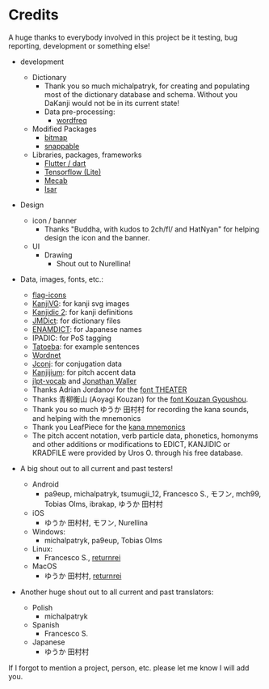 # Credits

A huge thanks to everybody involved in this project be it testing, bug reporting, development or something else!

* development
  * Dictionary
    * Thank you so much michalpatryk, for creating and populating most of the dictionary database and schema. Without you DaKanji would not be in its current state!
    * Data pre-processing:
      * [wordfreq](https://pypi.org/project/wordfreq/)
  * Modified Packages
    * [bitmap](https://github.com/renancaraujo/bitmap)
    * [snappable](https://github.com/MarcinusX/snappable)
  * Libraries, packages, frameworks
    * [Flutter / dart](https://github.com/flutter/flutter)
    * [Tensorflow (Lite)](https://github.com/tensorflow/tensorflow)
    * [Mecab](https://github.com/taku910/mecab)
    * [Isar](https://isar.dev)
* Design
  * icon / banner
    * Thanks "Buddha, with kudos to 2ch/fl/ and HatNyan" for helping design the icon and the banner.
  * UI
    * Drawing
      * Shout out to Nurellina!
* Data, images, fonts, etc.:
  * [flag-icons](https://github.com/lipis/flag-icons)
  * [KanjiVG](https://kanjivg.tagaini.net/): for kanji svg images
  * [Kanjidic 2](http://www.edrdg.org/wiki/index.php/KANJIDIC_Project): for kanji definitions
  * [JMDict](https://www.edrdg.org/enamdict/enamdict_doc.html): for dictionary files
  * [ENAMDICT](https://www.edrdg.org/enamdict/enamdict_doc.html): for Japanese names
  * IPADIC: for PoS tagging
  * [Tatoeba](https://tatoeba.org/en/): for example sentences
  * [Wordnet](https://bond-lab.github.io/wnja/eng/index.html)
  * [Jconj](https://github.com/yamagoya/jconj): for conjugation data
  * [Kanjijium](https://github.com/mifunetoshiro/kanjium): for pitch accent data
  * [jlpt-vocab](https://github.com/stephenmk/yomichan-jlpt-vocab) and [Jonathan Waller](http://www.tanos.co.uk/jlpt/)
  * Thanks Adrian Jordanov for the [font THEATER](https://www.1001fonts.com/theater-font.html)
  * Thanks 青柳衡山 (Aoyagi Kouzan) for the [font Kouzan Gyoushou](https://www.freejapanesefont.com/kouzan-semi-cursive-brush-font/).
  * Thank you so much ゆうか 田村村 for recording the kana sounds, and helping with the mnemonics
  * Thank you LeafPiece for the [kana mnemonics](https://commons.wikimedia.org/wiki/File:Japanese_Kana_Mnemonic_Chart.png#filelinks)
  * The pitch accent notation, verb particle data, phonetics, homonyms and other additions or modifications to EDICT, KANJIDIC or KRADFILE were provided by Uros O. through his free database.

* A big shout out to all current and past testers!
  * Android
    * pa9eup, michalpatryk, tsumugii_12, Francesco S., モフン, mch99, Tobias Olms, ibrakap, ゆうか 田村村
  * iOS
    * ゆうか 田村村, モフン, Nurellina
  * Windows:
    * michalpatryk, pa9eup, Tobias Olms
  * Linux:
    * Francesco S., [returnrei](https://returnrei.jp)
  * MacOS
    * ゆうか 田村村, [returnrei](https://returnrei.jp)
* Another huge shout out to all current and past translators:
  * Polish
    * michalpatryk
  * Spanish
    * Francesco S.
  * Japanese
    * ゆうか 田村村

If I forgot to mention a project, person, etc. please let me know I will add you.
